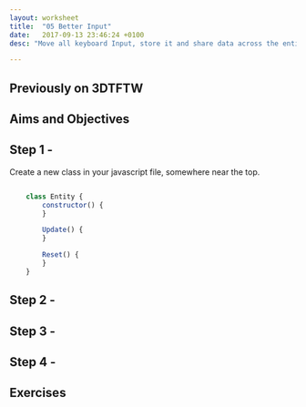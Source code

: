 ```yaml
---
layout: worksheet
title:  "05 Better Input"
date:   2017-09-13 23:46:24 +0100
desc: "Move all keyboard Input, store it and share data across the entities"

---
```


## Previously on 3DTFTW


## Aims and Objectives


## Step 1 -

Create a new class in your javascript file, somewhere near the top.

~~~ javascript

    class Entity {
    	constructor() {
    	}

    	Update() {
    	}

    	Reset() {
    	}
    }

~~~

## Step 2 -

## Step 3 -

## Step 4 -

## Exercises
